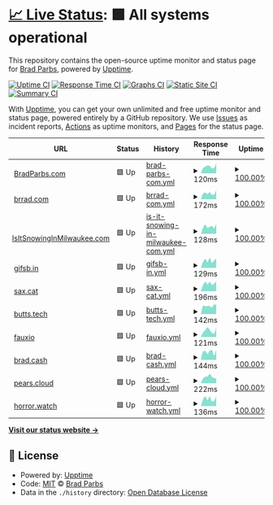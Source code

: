 # [📈 Live Status](https://bradp.github.io/uptime): <!--live status--> **🟩 All systems operational**

This repository contains the open-source uptime monitor and status page for [Brad Parbs](https://brad.party), powered by [Upptime](https://github.com/upptime/upptime).

[![Uptime CI](https://github.com/koj-co/upptime/workflows/Uptime%20CI/badge.svg)](https://github.com/koj-co/upptime/actions?query=workflow%3A%22Uptime+CI%22)
[![Response Time CI](https://github.com/koj-co/upptime/workflows/Response%20Time%20CI/badge.svg)](https://github.com/koj-co/upptime/actions?query=workflow%3A%22Response+Time+CI%22)
[![Graphs CI](https://github.com/koj-co/upptime/workflows/Graphs%20CI/badge.svg)](https://github.com/koj-co/upptime/actions?query=workflow%3A%22Graphs+CI%22)
[![Static Site CI](https://github.com/koj-co/upptime/workflows/Static%20Site%20CI/badge.svg)](https://github.com/koj-co/upptime/actions?query=workflow%3A%22Static+Site+CI%22)
[![Summary CI](https://github.com/koj-co/upptime/workflows/Summary%20CI/badge.svg)](https://github.com/koj-co/upptime/actions?query=workflow%3A%22Summary+CI%22)

With [Upptime](https://upptime.js.org), you can get your own unlimited and free uptime monitor and status page, powered entirely by a GitHub repository. We use [Issues](https://github.com/bradp/uptime/issues) as incident reports, [Actions](https://github.com/bradp/uptime/actions) as uptime monitors, and [Pages](https://bradp.github.io/uptime) for the status page.

<!--start: status pages-->
<!-- This summary is generated by Upptime (https://github.com/upptime/upptime) -->
<!-- Do not edit this manually, your changes will be overwritten -->
<!-- prettier-ignore -->
| URL | Status | History | Response Time | Uptime |
| --- | ------ | ------- | ------------- | ------ |
| <img alt="" src="https://favicons.githubusercontent.com/bradparbs.com" height="13"> [BradParbs.com](https://bradparbs.com) | 🟩 Up | [brad-parbs-com.yml](https://github.com/bradp/uptime/commits/HEAD/history/brad-parbs-com.yml) | <details><summary><img alt="Response time graph" src="./graphs/brad-parbs-com/response-time-week.png" height="20"> 120ms</summary><br><a href="https://status.brrad.com/history/brad-parbs-com"><img alt="Response time 140" src="https://img.shields.io/endpoint?url=https%3A%2F%2Fraw.githubusercontent.com%2Fbradp%2Fuptime%2FHEAD%2Fapi%2Fbrad-parbs-com%2Fresponse-time.json"></a><br><a href="https://status.brrad.com/history/brad-parbs-com"><img alt="24-hour response time 102" src="https://img.shields.io/endpoint?url=https%3A%2F%2Fraw.githubusercontent.com%2Fbradp%2Fuptime%2FHEAD%2Fapi%2Fbrad-parbs-com%2Fresponse-time-day.json"></a><br><a href="https://status.brrad.com/history/brad-parbs-com"><img alt="7-day response time 120" src="https://img.shields.io/endpoint?url=https%3A%2F%2Fraw.githubusercontent.com%2Fbradp%2Fuptime%2FHEAD%2Fapi%2Fbrad-parbs-com%2Fresponse-time-week.json"></a><br><a href="https://status.brrad.com/history/brad-parbs-com"><img alt="30-day response time 111" src="https://img.shields.io/endpoint?url=https%3A%2F%2Fraw.githubusercontent.com%2Fbradp%2Fuptime%2FHEAD%2Fapi%2Fbrad-parbs-com%2Fresponse-time-month.json"></a><br><a href="https://status.brrad.com/history/brad-parbs-com"><img alt="1-year response time 140" src="https://img.shields.io/endpoint?url=https%3A%2F%2Fraw.githubusercontent.com%2Fbradp%2Fuptime%2FHEAD%2Fapi%2Fbrad-parbs-com%2Fresponse-time-year.json"></a></details> | <details><summary><a href="https://status.brrad.com/history/brad-parbs-com">100.00%</a></summary><a href="https://status.brrad.com/history/brad-parbs-com"><img alt="All-time uptime 99.99%" src="https://img.shields.io/endpoint?url=https%3A%2F%2Fraw.githubusercontent.com%2Fbradp%2Fuptime%2FHEAD%2Fapi%2Fbrad-parbs-com%2Fuptime.json"></a><br><a href="https://status.brrad.com/history/brad-parbs-com"><img alt="24-hour uptime 100.00%" src="https://img.shields.io/endpoint?url=https%3A%2F%2Fraw.githubusercontent.com%2Fbradp%2Fuptime%2FHEAD%2Fapi%2Fbrad-parbs-com%2Fuptime-day.json"></a><br><a href="https://status.brrad.com/history/brad-parbs-com"><img alt="7-day uptime 100.00%" src="https://img.shields.io/endpoint?url=https%3A%2F%2Fraw.githubusercontent.com%2Fbradp%2Fuptime%2FHEAD%2Fapi%2Fbrad-parbs-com%2Fuptime-week.json"></a><br><a href="https://status.brrad.com/history/brad-parbs-com"><img alt="30-day uptime 100.00%" src="https://img.shields.io/endpoint?url=https%3A%2F%2Fraw.githubusercontent.com%2Fbradp%2Fuptime%2FHEAD%2Fapi%2Fbrad-parbs-com%2Fuptime-month.json"></a><br><a href="https://status.brrad.com/history/brad-parbs-com"><img alt="1-year uptime 99.99%" src="https://img.shields.io/endpoint?url=https%3A%2F%2Fraw.githubusercontent.com%2Fbradp%2Fuptime%2FHEAD%2Fapi%2Fbrad-parbs-com%2Fuptime-year.json"></a></details>
| <img alt="" src="https://favicons.githubusercontent.com/brrad.com" height="13"> [brrad.com](https://brrad.com/w) | 🟩 Up | [brrad-com.yml](https://github.com/bradp/uptime/commits/HEAD/history/brrad-com.yml) | <details><summary><img alt="Response time graph" src="./graphs/brrad-com/response-time-week.png" height="20"> 172ms</summary><br><a href="https://status.brrad.com/history/brrad-com"><img alt="Response time 186" src="https://img.shields.io/endpoint?url=https%3A%2F%2Fraw.githubusercontent.com%2Fbradp%2Fuptime%2FHEAD%2Fapi%2Fbrrad-com%2Fresponse-time.json"></a><br><a href="https://status.brrad.com/history/brrad-com"><img alt="24-hour response time 134" src="https://img.shields.io/endpoint?url=https%3A%2F%2Fraw.githubusercontent.com%2Fbradp%2Fuptime%2FHEAD%2Fapi%2Fbrrad-com%2Fresponse-time-day.json"></a><br><a href="https://status.brrad.com/history/brrad-com"><img alt="7-day response time 172" src="https://img.shields.io/endpoint?url=https%3A%2F%2Fraw.githubusercontent.com%2Fbradp%2Fuptime%2FHEAD%2Fapi%2Fbrrad-com%2Fresponse-time-week.json"></a><br><a href="https://status.brrad.com/history/brrad-com"><img alt="30-day response time 145" src="https://img.shields.io/endpoint?url=https%3A%2F%2Fraw.githubusercontent.com%2Fbradp%2Fuptime%2FHEAD%2Fapi%2Fbrrad-com%2Fresponse-time-month.json"></a><br><a href="https://status.brrad.com/history/brrad-com"><img alt="1-year response time 186" src="https://img.shields.io/endpoint?url=https%3A%2F%2Fraw.githubusercontent.com%2Fbradp%2Fuptime%2FHEAD%2Fapi%2Fbrrad-com%2Fresponse-time-year.json"></a></details> | <details><summary><a href="https://status.brrad.com/history/brrad-com">100.00%</a></summary><a href="https://status.brrad.com/history/brrad-com"><img alt="All-time uptime 100.00%" src="https://img.shields.io/endpoint?url=https%3A%2F%2Fraw.githubusercontent.com%2Fbradp%2Fuptime%2FHEAD%2Fapi%2Fbrrad-com%2Fuptime.json"></a><br><a href="https://status.brrad.com/history/brrad-com"><img alt="24-hour uptime 100.00%" src="https://img.shields.io/endpoint?url=https%3A%2F%2Fraw.githubusercontent.com%2Fbradp%2Fuptime%2FHEAD%2Fapi%2Fbrrad-com%2Fuptime-day.json"></a><br><a href="https://status.brrad.com/history/brrad-com"><img alt="7-day uptime 100.00%" src="https://img.shields.io/endpoint?url=https%3A%2F%2Fraw.githubusercontent.com%2Fbradp%2Fuptime%2FHEAD%2Fapi%2Fbrrad-com%2Fuptime-week.json"></a><br><a href="https://status.brrad.com/history/brrad-com"><img alt="30-day uptime 100.00%" src="https://img.shields.io/endpoint?url=https%3A%2F%2Fraw.githubusercontent.com%2Fbradp%2Fuptime%2FHEAD%2Fapi%2Fbrrad-com%2Fuptime-month.json"></a><br><a href="https://status.brrad.com/history/brrad-com"><img alt="1-year uptime 100.00%" src="https://img.shields.io/endpoint?url=https%3A%2F%2Fraw.githubusercontent.com%2Fbradp%2Fuptime%2FHEAD%2Fapi%2Fbrrad-com%2Fuptime-year.json"></a></details>
| <img alt="" src="https://favicons.githubusercontent.com/isitsnowinginmilwaukee.com" height="13"> [IsItSnowingInMilwaukee.com](https://isitsnowinginmilwaukee.com) | 🟩 Up | [is-it-snowing-in-milwaukee-com.yml](https://github.com/bradp/uptime/commits/HEAD/history/is-it-snowing-in-milwaukee-com.yml) | <details><summary><img alt="Response time graph" src="./graphs/is-it-snowing-in-milwaukee-com/response-time-week.png" height="20"> 128ms</summary><br><a href="https://status.brrad.com/history/is-it-snowing-in-milwaukee-com"><img alt="Response time 180" src="https://img.shields.io/endpoint?url=https%3A%2F%2Fraw.githubusercontent.com%2Fbradp%2Fuptime%2FHEAD%2Fapi%2Fis-it-snowing-in-milwaukee-com%2Fresponse-time.json"></a><br><a href="https://status.brrad.com/history/is-it-snowing-in-milwaukee-com"><img alt="24-hour response time 102" src="https://img.shields.io/endpoint?url=https%3A%2F%2Fraw.githubusercontent.com%2Fbradp%2Fuptime%2FHEAD%2Fapi%2Fis-it-snowing-in-milwaukee-com%2Fresponse-time-day.json"></a><br><a href="https://status.brrad.com/history/is-it-snowing-in-milwaukee-com"><img alt="7-day response time 128" src="https://img.shields.io/endpoint?url=https%3A%2F%2Fraw.githubusercontent.com%2Fbradp%2Fuptime%2FHEAD%2Fapi%2Fis-it-snowing-in-milwaukee-com%2Fresponse-time-week.json"></a><br><a href="https://status.brrad.com/history/is-it-snowing-in-milwaukee-com"><img alt="30-day response time 176" src="https://img.shields.io/endpoint?url=https%3A%2F%2Fraw.githubusercontent.com%2Fbradp%2Fuptime%2FHEAD%2Fapi%2Fis-it-snowing-in-milwaukee-com%2Fresponse-time-month.json"></a><br><a href="https://status.brrad.com/history/is-it-snowing-in-milwaukee-com"><img alt="1-year response time 180" src="https://img.shields.io/endpoint?url=https%3A%2F%2Fraw.githubusercontent.com%2Fbradp%2Fuptime%2FHEAD%2Fapi%2Fis-it-snowing-in-milwaukee-com%2Fresponse-time-year.json"></a></details> | <details><summary><a href="https://status.brrad.com/history/is-it-snowing-in-milwaukee-com">100.00%</a></summary><a href="https://status.brrad.com/history/is-it-snowing-in-milwaukee-com"><img alt="All-time uptime 99.98%" src="https://img.shields.io/endpoint?url=https%3A%2F%2Fraw.githubusercontent.com%2Fbradp%2Fuptime%2FHEAD%2Fapi%2Fis-it-snowing-in-milwaukee-com%2Fuptime.json"></a><br><a href="https://status.brrad.com/history/is-it-snowing-in-milwaukee-com"><img alt="24-hour uptime 100.00%" src="https://img.shields.io/endpoint?url=https%3A%2F%2Fraw.githubusercontent.com%2Fbradp%2Fuptime%2FHEAD%2Fapi%2Fis-it-snowing-in-milwaukee-com%2Fuptime-day.json"></a><br><a href="https://status.brrad.com/history/is-it-snowing-in-milwaukee-com"><img alt="7-day uptime 100.00%" src="https://img.shields.io/endpoint?url=https%3A%2F%2Fraw.githubusercontent.com%2Fbradp%2Fuptime%2FHEAD%2Fapi%2Fis-it-snowing-in-milwaukee-com%2Fuptime-week.json"></a><br><a href="https://status.brrad.com/history/is-it-snowing-in-milwaukee-com"><img alt="30-day uptime 100.00%" src="https://img.shields.io/endpoint?url=https%3A%2F%2Fraw.githubusercontent.com%2Fbradp%2Fuptime%2FHEAD%2Fapi%2Fis-it-snowing-in-milwaukee-com%2Fuptime-month.json"></a><br><a href="https://status.brrad.com/history/is-it-snowing-in-milwaukee-com"><img alt="1-year uptime 99.98%" src="https://img.shields.io/endpoint?url=https%3A%2F%2Fraw.githubusercontent.com%2Fbradp%2Fuptime%2FHEAD%2Fapi%2Fis-it-snowing-in-milwaukee-com%2Fuptime-year.json"></a></details>
| <img alt="" src="https://favicons.githubusercontent.com/gifsb.in" height="13"> [gifsb.in](https://gifsb.in) | 🟩 Up | [gifsb-in.yml](https://github.com/bradp/uptime/commits/HEAD/history/gifsb-in.yml) | <details><summary><img alt="Response time graph" src="./graphs/gifsb-in/response-time-week.png" height="20"> 129ms</summary><br><a href="https://status.brrad.com/history/gifsb-in"><img alt="Response time 141" src="https://img.shields.io/endpoint?url=https%3A%2F%2Fraw.githubusercontent.com%2Fbradp%2Fuptime%2FHEAD%2Fapi%2Fgifsb-in%2Fresponse-time.json"></a><br><a href="https://status.brrad.com/history/gifsb-in"><img alt="24-hour response time 104" src="https://img.shields.io/endpoint?url=https%3A%2F%2Fraw.githubusercontent.com%2Fbradp%2Fuptime%2FHEAD%2Fapi%2Fgifsb-in%2Fresponse-time-day.json"></a><br><a href="https://status.brrad.com/history/gifsb-in"><img alt="7-day response time 129" src="https://img.shields.io/endpoint?url=https%3A%2F%2Fraw.githubusercontent.com%2Fbradp%2Fuptime%2FHEAD%2Fapi%2Fgifsb-in%2Fresponse-time-week.json"></a><br><a href="https://status.brrad.com/history/gifsb-in"><img alt="30-day response time 118" src="https://img.shields.io/endpoint?url=https%3A%2F%2Fraw.githubusercontent.com%2Fbradp%2Fuptime%2FHEAD%2Fapi%2Fgifsb-in%2Fresponse-time-month.json"></a><br><a href="https://status.brrad.com/history/gifsb-in"><img alt="1-year response time 141" src="https://img.shields.io/endpoint?url=https%3A%2F%2Fraw.githubusercontent.com%2Fbradp%2Fuptime%2FHEAD%2Fapi%2Fgifsb-in%2Fresponse-time-year.json"></a></details> | <details><summary><a href="https://status.brrad.com/history/gifsb-in">100.00%</a></summary><a href="https://status.brrad.com/history/gifsb-in"><img alt="All-time uptime 100.00%" src="https://img.shields.io/endpoint?url=https%3A%2F%2Fraw.githubusercontent.com%2Fbradp%2Fuptime%2FHEAD%2Fapi%2Fgifsb-in%2Fuptime.json"></a><br><a href="https://status.brrad.com/history/gifsb-in"><img alt="24-hour uptime 100.00%" src="https://img.shields.io/endpoint?url=https%3A%2F%2Fraw.githubusercontent.com%2Fbradp%2Fuptime%2FHEAD%2Fapi%2Fgifsb-in%2Fuptime-day.json"></a><br><a href="https://status.brrad.com/history/gifsb-in"><img alt="7-day uptime 100.00%" src="https://img.shields.io/endpoint?url=https%3A%2F%2Fraw.githubusercontent.com%2Fbradp%2Fuptime%2FHEAD%2Fapi%2Fgifsb-in%2Fuptime-week.json"></a><br><a href="https://status.brrad.com/history/gifsb-in"><img alt="30-day uptime 100.00%" src="https://img.shields.io/endpoint?url=https%3A%2F%2Fraw.githubusercontent.com%2Fbradp%2Fuptime%2FHEAD%2Fapi%2Fgifsb-in%2Fuptime-month.json"></a><br><a href="https://status.brrad.com/history/gifsb-in"><img alt="1-year uptime 100.00%" src="https://img.shields.io/endpoint?url=https%3A%2F%2Fraw.githubusercontent.com%2Fbradp%2Fuptime%2FHEAD%2Fapi%2Fgifsb-in%2Fuptime-year.json"></a></details>
| <img alt="" src="https://favicons.githubusercontent.com/sax.cat" height="13"> [sax.cat](https://sax.cat) | 🟩 Up | [sax-cat.yml](https://github.com/bradp/uptime/commits/HEAD/history/sax-cat.yml) | <details><summary><img alt="Response time graph" src="./graphs/sax-cat/response-time-week.png" height="20"> 196ms</summary><br><a href="https://status.brrad.com/history/sax-cat"><img alt="Response time 219" src="https://img.shields.io/endpoint?url=https%3A%2F%2Fraw.githubusercontent.com%2Fbradp%2Fuptime%2FHEAD%2Fapi%2Fsax-cat%2Fresponse-time.json"></a><br><a href="https://status.brrad.com/history/sax-cat"><img alt="24-hour response time 175" src="https://img.shields.io/endpoint?url=https%3A%2F%2Fraw.githubusercontent.com%2Fbradp%2Fuptime%2FHEAD%2Fapi%2Fsax-cat%2Fresponse-time-day.json"></a><br><a href="https://status.brrad.com/history/sax-cat"><img alt="7-day response time 196" src="https://img.shields.io/endpoint?url=https%3A%2F%2Fraw.githubusercontent.com%2Fbradp%2Fuptime%2FHEAD%2Fapi%2Fsax-cat%2Fresponse-time-week.json"></a><br><a href="https://status.brrad.com/history/sax-cat"><img alt="30-day response time 179" src="https://img.shields.io/endpoint?url=https%3A%2F%2Fraw.githubusercontent.com%2Fbradp%2Fuptime%2FHEAD%2Fapi%2Fsax-cat%2Fresponse-time-month.json"></a><br><a href="https://status.brrad.com/history/sax-cat"><img alt="1-year response time 219" src="https://img.shields.io/endpoint?url=https%3A%2F%2Fraw.githubusercontent.com%2Fbradp%2Fuptime%2FHEAD%2Fapi%2Fsax-cat%2Fresponse-time-year.json"></a></details> | <details><summary><a href="https://status.brrad.com/history/sax-cat">100.00%</a></summary><a href="https://status.brrad.com/history/sax-cat"><img alt="All-time uptime 100.00%" src="https://img.shields.io/endpoint?url=https%3A%2F%2Fraw.githubusercontent.com%2Fbradp%2Fuptime%2FHEAD%2Fapi%2Fsax-cat%2Fuptime.json"></a><br><a href="https://status.brrad.com/history/sax-cat"><img alt="24-hour uptime 100.00%" src="https://img.shields.io/endpoint?url=https%3A%2F%2Fraw.githubusercontent.com%2Fbradp%2Fuptime%2FHEAD%2Fapi%2Fsax-cat%2Fuptime-day.json"></a><br><a href="https://status.brrad.com/history/sax-cat"><img alt="7-day uptime 100.00%" src="https://img.shields.io/endpoint?url=https%3A%2F%2Fraw.githubusercontent.com%2Fbradp%2Fuptime%2FHEAD%2Fapi%2Fsax-cat%2Fuptime-week.json"></a><br><a href="https://status.brrad.com/history/sax-cat"><img alt="30-day uptime 100.00%" src="https://img.shields.io/endpoint?url=https%3A%2F%2Fraw.githubusercontent.com%2Fbradp%2Fuptime%2FHEAD%2Fapi%2Fsax-cat%2Fuptime-month.json"></a><br><a href="https://status.brrad.com/history/sax-cat"><img alt="1-year uptime 100.00%" src="https://img.shields.io/endpoint?url=https%3A%2F%2Fraw.githubusercontent.com%2Fbradp%2Fuptime%2FHEAD%2Fapi%2Fsax-cat%2Fuptime-year.json"></a></details>
| <img alt="" src="https://favicons.githubusercontent.com/butts.tech" height="13"> [butts.tech](https://butts.tech) | 🟩 Up | [butts-tech.yml](https://github.com/bradp/uptime/commits/HEAD/history/butts-tech.yml) | <details><summary><img alt="Response time graph" src="./graphs/butts-tech/response-time-week.png" height="20"> 142ms</summary><br><a href="https://status.brrad.com/history/butts-tech"><img alt="Response time 150" src="https://img.shields.io/endpoint?url=https%3A%2F%2Fraw.githubusercontent.com%2Fbradp%2Fuptime%2FHEAD%2Fapi%2Fbutts-tech%2Fresponse-time.json"></a><br><a href="https://status.brrad.com/history/butts-tech"><img alt="24-hour response time 133" src="https://img.shields.io/endpoint?url=https%3A%2F%2Fraw.githubusercontent.com%2Fbradp%2Fuptime%2FHEAD%2Fapi%2Fbutts-tech%2Fresponse-time-day.json"></a><br><a href="https://status.brrad.com/history/butts-tech"><img alt="7-day response time 142" src="https://img.shields.io/endpoint?url=https%3A%2F%2Fraw.githubusercontent.com%2Fbradp%2Fuptime%2FHEAD%2Fapi%2Fbutts-tech%2Fresponse-time-week.json"></a><br><a href="https://status.brrad.com/history/butts-tech"><img alt="30-day response time 141" src="https://img.shields.io/endpoint?url=https%3A%2F%2Fraw.githubusercontent.com%2Fbradp%2Fuptime%2FHEAD%2Fapi%2Fbutts-tech%2Fresponse-time-month.json"></a><br><a href="https://status.brrad.com/history/butts-tech"><img alt="1-year response time 150" src="https://img.shields.io/endpoint?url=https%3A%2F%2Fraw.githubusercontent.com%2Fbradp%2Fuptime%2FHEAD%2Fapi%2Fbutts-tech%2Fresponse-time-year.json"></a></details> | <details><summary><a href="https://status.brrad.com/history/butts-tech">100.00%</a></summary><a href="https://status.brrad.com/history/butts-tech"><img alt="All-time uptime 100.00%" src="https://img.shields.io/endpoint?url=https%3A%2F%2Fraw.githubusercontent.com%2Fbradp%2Fuptime%2FHEAD%2Fapi%2Fbutts-tech%2Fuptime.json"></a><br><a href="https://status.brrad.com/history/butts-tech"><img alt="24-hour uptime 100.00%" src="https://img.shields.io/endpoint?url=https%3A%2F%2Fraw.githubusercontent.com%2Fbradp%2Fuptime%2FHEAD%2Fapi%2Fbutts-tech%2Fuptime-day.json"></a><br><a href="https://status.brrad.com/history/butts-tech"><img alt="7-day uptime 100.00%" src="https://img.shields.io/endpoint?url=https%3A%2F%2Fraw.githubusercontent.com%2Fbradp%2Fuptime%2FHEAD%2Fapi%2Fbutts-tech%2Fuptime-week.json"></a><br><a href="https://status.brrad.com/history/butts-tech"><img alt="30-day uptime 100.00%" src="https://img.shields.io/endpoint?url=https%3A%2F%2Fraw.githubusercontent.com%2Fbradp%2Fuptime%2FHEAD%2Fapi%2Fbutts-tech%2Fuptime-month.json"></a><br><a href="https://status.brrad.com/history/butts-tech"><img alt="1-year uptime 100.00%" src="https://img.shields.io/endpoint?url=https%3A%2F%2Fraw.githubusercontent.com%2Fbradp%2Fuptime%2FHEAD%2Fapi%2Fbutts-tech%2Fuptime-year.json"></a></details>
| <img alt="" src="https://favicons.githubusercontent.com/faux.io" height="13"> [fauxio](https://faux.io) | 🟩 Up | [fauxio.yml](https://github.com/bradp/uptime/commits/HEAD/history/fauxio.yml) | <details><summary><img alt="Response time graph" src="./graphs/fauxio/response-time-week.png" height="20"> 121ms</summary><br><a href="https://status.brrad.com/history/fauxio"><img alt="Response time 136" src="https://img.shields.io/endpoint?url=https%3A%2F%2Fraw.githubusercontent.com%2Fbradp%2Fuptime%2FHEAD%2Fapi%2Ffauxio%2Fresponse-time.json"></a><br><a href="https://status.brrad.com/history/fauxio"><img alt="24-hour response time 66" src="https://img.shields.io/endpoint?url=https%3A%2F%2Fraw.githubusercontent.com%2Fbradp%2Fuptime%2FHEAD%2Fapi%2Ffauxio%2Fresponse-time-day.json"></a><br><a href="https://status.brrad.com/history/fauxio"><img alt="7-day response time 121" src="https://img.shields.io/endpoint?url=https%3A%2F%2Fraw.githubusercontent.com%2Fbradp%2Fuptime%2FHEAD%2Fapi%2Ffauxio%2Fresponse-time-week.json"></a><br><a href="https://status.brrad.com/history/fauxio"><img alt="30-day response time 106" src="https://img.shields.io/endpoint?url=https%3A%2F%2Fraw.githubusercontent.com%2Fbradp%2Fuptime%2FHEAD%2Fapi%2Ffauxio%2Fresponse-time-month.json"></a><br><a href="https://status.brrad.com/history/fauxio"><img alt="1-year response time 136" src="https://img.shields.io/endpoint?url=https%3A%2F%2Fraw.githubusercontent.com%2Fbradp%2Fuptime%2FHEAD%2Fapi%2Ffauxio%2Fresponse-time-year.json"></a></details> | <details><summary><a href="https://status.brrad.com/history/fauxio">100.00%</a></summary><a href="https://status.brrad.com/history/fauxio"><img alt="All-time uptime 100.00%" src="https://img.shields.io/endpoint?url=https%3A%2F%2Fraw.githubusercontent.com%2Fbradp%2Fuptime%2FHEAD%2Fapi%2Ffauxio%2Fuptime.json"></a><br><a href="https://status.brrad.com/history/fauxio"><img alt="24-hour uptime 100.00%" src="https://img.shields.io/endpoint?url=https%3A%2F%2Fraw.githubusercontent.com%2Fbradp%2Fuptime%2FHEAD%2Fapi%2Ffauxio%2Fuptime-day.json"></a><br><a href="https://status.brrad.com/history/fauxio"><img alt="7-day uptime 100.00%" src="https://img.shields.io/endpoint?url=https%3A%2F%2Fraw.githubusercontent.com%2Fbradp%2Fuptime%2FHEAD%2Fapi%2Ffauxio%2Fuptime-week.json"></a><br><a href="https://status.brrad.com/history/fauxio"><img alt="30-day uptime 100.00%" src="https://img.shields.io/endpoint?url=https%3A%2F%2Fraw.githubusercontent.com%2Fbradp%2Fuptime%2FHEAD%2Fapi%2Ffauxio%2Fuptime-month.json"></a><br><a href="https://status.brrad.com/history/fauxio"><img alt="1-year uptime 100.00%" src="https://img.shields.io/endpoint?url=https%3A%2F%2Fraw.githubusercontent.com%2Fbradp%2Fuptime%2FHEAD%2Fapi%2Ffauxio%2Fuptime-year.json"></a></details>
| <img alt="" src="https://favicons.githubusercontent.com/brad.cash" height="13"> [brad.cash](https://brad.cash) | 🟩 Up | [brad-cash.yml](https://github.com/bradp/uptime/commits/HEAD/history/brad-cash.yml) | <details><summary><img alt="Response time graph" src="./graphs/brad-cash/response-time-week.png" height="20"> 144ms</summary><br><a href="https://status.brrad.com/history/brad-cash"><img alt="Response time 135" src="https://img.shields.io/endpoint?url=https%3A%2F%2Fraw.githubusercontent.com%2Fbradp%2Fuptime%2FHEAD%2Fapi%2Fbrad-cash%2Fresponse-time.json"></a><br><a href="https://status.brrad.com/history/brad-cash"><img alt="24-hour response time 171" src="https://img.shields.io/endpoint?url=https%3A%2F%2Fraw.githubusercontent.com%2Fbradp%2Fuptime%2FHEAD%2Fapi%2Fbrad-cash%2Fresponse-time-day.json"></a><br><a href="https://status.brrad.com/history/brad-cash"><img alt="7-day response time 144" src="https://img.shields.io/endpoint?url=https%3A%2F%2Fraw.githubusercontent.com%2Fbradp%2Fuptime%2FHEAD%2Fapi%2Fbrad-cash%2Fresponse-time-week.json"></a><br><a href="https://status.brrad.com/history/brad-cash"><img alt="30-day response time 121" src="https://img.shields.io/endpoint?url=https%3A%2F%2Fraw.githubusercontent.com%2Fbradp%2Fuptime%2FHEAD%2Fapi%2Fbrad-cash%2Fresponse-time-month.json"></a><br><a href="https://status.brrad.com/history/brad-cash"><img alt="1-year response time 135" src="https://img.shields.io/endpoint?url=https%3A%2F%2Fraw.githubusercontent.com%2Fbradp%2Fuptime%2FHEAD%2Fapi%2Fbrad-cash%2Fresponse-time-year.json"></a></details> | <details><summary><a href="https://status.brrad.com/history/brad-cash">100.00%</a></summary><a href="https://status.brrad.com/history/brad-cash"><img alt="All-time uptime 100.00%" src="https://img.shields.io/endpoint?url=https%3A%2F%2Fraw.githubusercontent.com%2Fbradp%2Fuptime%2FHEAD%2Fapi%2Fbrad-cash%2Fuptime.json"></a><br><a href="https://status.brrad.com/history/brad-cash"><img alt="24-hour uptime 100.00%" src="https://img.shields.io/endpoint?url=https%3A%2F%2Fraw.githubusercontent.com%2Fbradp%2Fuptime%2FHEAD%2Fapi%2Fbrad-cash%2Fuptime-day.json"></a><br><a href="https://status.brrad.com/history/brad-cash"><img alt="7-day uptime 100.00%" src="https://img.shields.io/endpoint?url=https%3A%2F%2Fraw.githubusercontent.com%2Fbradp%2Fuptime%2FHEAD%2Fapi%2Fbrad-cash%2Fuptime-week.json"></a><br><a href="https://status.brrad.com/history/brad-cash"><img alt="30-day uptime 100.00%" src="https://img.shields.io/endpoint?url=https%3A%2F%2Fraw.githubusercontent.com%2Fbradp%2Fuptime%2FHEAD%2Fapi%2Fbrad-cash%2Fuptime-month.json"></a><br><a href="https://status.brrad.com/history/brad-cash"><img alt="1-year uptime 100.00%" src="https://img.shields.io/endpoint?url=https%3A%2F%2Fraw.githubusercontent.com%2Fbradp%2Fuptime%2FHEAD%2Fapi%2Fbrad-cash%2Fuptime-year.json"></a></details>
| <img alt="" src="https://favicons.githubusercontent.com/pears.cloud" height="13"> [pears.cloud](https://pears.cloud) | 🟩 Up | [pears-cloud.yml](https://github.com/bradp/uptime/commits/HEAD/history/pears-cloud.yml) | <details><summary><img alt="Response time graph" src="./graphs/pears-cloud/response-time-week.png" height="20"> 222ms</summary><br><a href="https://status.brrad.com/history/pears-cloud"><img alt="Response time 368" src="https://img.shields.io/endpoint?url=https%3A%2F%2Fraw.githubusercontent.com%2Fbradp%2Fuptime%2FHEAD%2Fapi%2Fpears-cloud%2Fresponse-time.json"></a><br><a href="https://status.brrad.com/history/pears-cloud"><img alt="24-hour response time 227" src="https://img.shields.io/endpoint?url=https%3A%2F%2Fraw.githubusercontent.com%2Fbradp%2Fuptime%2FHEAD%2Fapi%2Fpears-cloud%2Fresponse-time-day.json"></a><br><a href="https://status.brrad.com/history/pears-cloud"><img alt="7-day response time 222" src="https://img.shields.io/endpoint?url=https%3A%2F%2Fraw.githubusercontent.com%2Fbradp%2Fuptime%2FHEAD%2Fapi%2Fpears-cloud%2Fresponse-time-week.json"></a><br><a href="https://status.brrad.com/history/pears-cloud"><img alt="30-day response time 220" src="https://img.shields.io/endpoint?url=https%3A%2F%2Fraw.githubusercontent.com%2Fbradp%2Fuptime%2FHEAD%2Fapi%2Fpears-cloud%2Fresponse-time-month.json"></a><br><a href="https://status.brrad.com/history/pears-cloud"><img alt="1-year response time 368" src="https://img.shields.io/endpoint?url=https%3A%2F%2Fraw.githubusercontent.com%2Fbradp%2Fuptime%2FHEAD%2Fapi%2Fpears-cloud%2Fresponse-time-year.json"></a></details> | <details><summary><a href="https://status.brrad.com/history/pears-cloud">100.00%</a></summary><a href="https://status.brrad.com/history/pears-cloud"><img alt="All-time uptime 99.99%" src="https://img.shields.io/endpoint?url=https%3A%2F%2Fraw.githubusercontent.com%2Fbradp%2Fuptime%2FHEAD%2Fapi%2Fpears-cloud%2Fuptime.json"></a><br><a href="https://status.brrad.com/history/pears-cloud"><img alt="24-hour uptime 100.00%" src="https://img.shields.io/endpoint?url=https%3A%2F%2Fraw.githubusercontent.com%2Fbradp%2Fuptime%2FHEAD%2Fapi%2Fpears-cloud%2Fuptime-day.json"></a><br><a href="https://status.brrad.com/history/pears-cloud"><img alt="7-day uptime 100.00%" src="https://img.shields.io/endpoint?url=https%3A%2F%2Fraw.githubusercontent.com%2Fbradp%2Fuptime%2FHEAD%2Fapi%2Fpears-cloud%2Fuptime-week.json"></a><br><a href="https://status.brrad.com/history/pears-cloud"><img alt="30-day uptime 100.00%" src="https://img.shields.io/endpoint?url=https%3A%2F%2Fraw.githubusercontent.com%2Fbradp%2Fuptime%2FHEAD%2Fapi%2Fpears-cloud%2Fuptime-month.json"></a><br><a href="https://status.brrad.com/history/pears-cloud"><img alt="1-year uptime 99.99%" src="https://img.shields.io/endpoint?url=https%3A%2F%2Fraw.githubusercontent.com%2Fbradp%2Fuptime%2FHEAD%2Fapi%2Fpears-cloud%2Fuptime-year.json"></a></details>
| <img alt="" src="https://horror.watch/favicon/favicon.ico" height="13"> [horror.watch](https://horror.watch) | 🟩 Up | [horror-watch.yml](https://github.com/bradp/uptime/commits/HEAD/history/horror-watch.yml) | <details><summary><img alt="Response time graph" src="./graphs/horror-watch/response-time-week.png" height="20"> 136ms</summary><br><a href="https://status.brrad.com/history/horror-watch"><img alt="Response time 164" src="https://img.shields.io/endpoint?url=https%3A%2F%2Fraw.githubusercontent.com%2Fbradp%2Fuptime%2FHEAD%2Fapi%2Fhorror-watch%2Fresponse-time.json"></a><br><a href="https://status.brrad.com/history/horror-watch"><img alt="24-hour response time 171" src="https://img.shields.io/endpoint?url=https%3A%2F%2Fraw.githubusercontent.com%2Fbradp%2Fuptime%2FHEAD%2Fapi%2Fhorror-watch%2Fresponse-time-day.json"></a><br><a href="https://status.brrad.com/history/horror-watch"><img alt="7-day response time 136" src="https://img.shields.io/endpoint?url=https%3A%2F%2Fraw.githubusercontent.com%2Fbradp%2Fuptime%2FHEAD%2Fapi%2Fhorror-watch%2Fresponse-time-week.json"></a><br><a href="https://status.brrad.com/history/horror-watch"><img alt="30-day response time 109" src="https://img.shields.io/endpoint?url=https%3A%2F%2Fraw.githubusercontent.com%2Fbradp%2Fuptime%2FHEAD%2Fapi%2Fhorror-watch%2Fresponse-time-month.json"></a><br><a href="https://status.brrad.com/history/horror-watch"><img alt="1-year response time 164" src="https://img.shields.io/endpoint?url=https%3A%2F%2Fraw.githubusercontent.com%2Fbradp%2Fuptime%2FHEAD%2Fapi%2Fhorror-watch%2Fresponse-time-year.json"></a></details> | <details><summary><a href="https://status.brrad.com/history/horror-watch">100.00%</a></summary><a href="https://status.brrad.com/history/horror-watch"><img alt="All-time uptime 100.00%" src="https://img.shields.io/endpoint?url=https%3A%2F%2Fraw.githubusercontent.com%2Fbradp%2Fuptime%2FHEAD%2Fapi%2Fhorror-watch%2Fuptime.json"></a><br><a href="https://status.brrad.com/history/horror-watch"><img alt="24-hour uptime 100.00%" src="https://img.shields.io/endpoint?url=https%3A%2F%2Fraw.githubusercontent.com%2Fbradp%2Fuptime%2FHEAD%2Fapi%2Fhorror-watch%2Fuptime-day.json"></a><br><a href="https://status.brrad.com/history/horror-watch"><img alt="7-day uptime 100.00%" src="https://img.shields.io/endpoint?url=https%3A%2F%2Fraw.githubusercontent.com%2Fbradp%2Fuptime%2FHEAD%2Fapi%2Fhorror-watch%2Fuptime-week.json"></a><br><a href="https://status.brrad.com/history/horror-watch"><img alt="30-day uptime 100.00%" src="https://img.shields.io/endpoint?url=https%3A%2F%2Fraw.githubusercontent.com%2Fbradp%2Fuptime%2FHEAD%2Fapi%2Fhorror-watch%2Fuptime-month.json"></a><br><a href="https://status.brrad.com/history/horror-watch"><img alt="1-year uptime 100.00%" src="https://img.shields.io/endpoint?url=https%3A%2F%2Fraw.githubusercontent.com%2Fbradp%2Fuptime%2FHEAD%2Fapi%2Fhorror-watch%2Fuptime-year.json"></a></details>

<!--end: status pages-->

[**Visit our status website →**](https://bradp.github.io/uptime)

## 📄 License

- Powered by: [Upptime](https://github.com/upptime/upptime)
- Code: [MIT](./LICENSE) © [Brad Parbs](https://brad.party)
- Data in the `./history` directory: [Open Database License](https://opendatacommons.org/licenses/odbl/1-0/)

